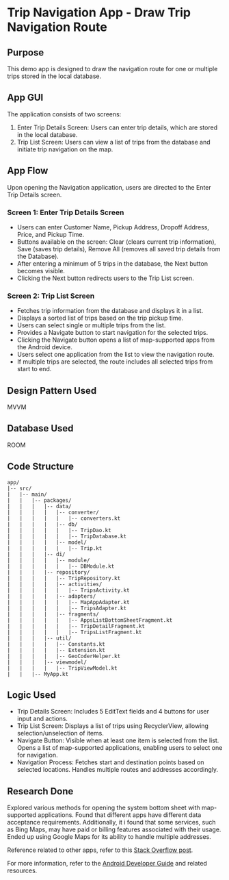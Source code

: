 # Trip Navigation App - Draw Trip Navigation Route

## Purpose
This demo app is designed to draw the navigation route for one or multiple trips stored in the local database.

## App GUI
The application consists of two screens:
1. Enter Trip Details Screen: Users can enter trip details, which are stored in the local database.
2. Trip List Screen: Users can view a list of trips from the database and initiate trip navigation on the map.

## App Flow
Upon opening the Navigation application, users are directed to the Enter Trip Details screen.

### Screen 1: Enter Trip Details Screen
- Users can enter Customer Name, Pickup Address, Dropoff Address, Price, and Pickup Time.
- Buttons available on the screen: Clear (clears current trip information), Save (saves trip details), Remove All (removes all saved trip details from the Database).
- After entering a minimum of 5 trips in the database, the Next button becomes visible.
- Clicking the Next button redirects users to the Trip List screen.

### Screen 2: Trip List Screen
- Fetches trip information from the database and displays it in a list.
- Displays a sorted list of trips based on the trip pickup time.
- Users can select single or multiple trips from the list.
- Provides a Navigate button to start navigation for the selected trips.
- Clicking the Navigate button opens a list of map-supported apps from the Android device.
- Users select one application from the list to view the navigation route.
- If multiple trips are selected, the route includes all selected trips from start to end.

## Design Pattern Used
MVVM

## Database Used
ROOM

## Code Structure
```
app/
|-- src/
|   |-- main/
|   |   |-- packages/
|   |   |   |-- data/
|   |   |   |   |-- converter/
|   |   |   |   |   |-- converters.kt
|   |   |   |   |-- db/
|   |   |   |   |   |-- TripDao.kt
|   |   |   |   |   |-- TripDatabase.kt
|   |   |   |   |-- model/
|   |   |   |   |   |-- Trip.kt
|   |   |   |-- di/
|   |   |   |   |-- module/
|   |   |   |   |   |-- DBModule.kt
|   |   |   |-- repository/
|   |   |   |   |-- TripRepository.kt
|   |   |   |   |-- activities/
|   |   |   |   |   |-- TripsActivity.kt
|   |   |   |   |-- adapters/
|   |   |   |   |   |-- MapAppAdapter.kt
|   |   |   |   |   |-- TripsAdapter.kt
|   |   |   |   |-- fragments/
|   |   |   |   |   |-- AppsListBottomSheetFragment.kt
|   |   |   |   |   |-- TripDetailFragment.kt
|   |   |   |   |   |-- TripsListFragment.kt
|   |   |   |-- util/
|   |   |   |   |-- Constants.kt
|   |   |   |   |-- Extension.kt
|   |   |   |   |-- GeoCoderHelper.kt
|   |   |   |-- viewmodel/
|   |   |   |   |-- TripViewModel.kt
|   |   |-- MyApp.kt
```

## Logic Used
- Trip Details Screen: Includes 5 EditText fields and 4 buttons for user input and actions.
- Trip List Screen: Displays a list of trips using RecyclerView, allowing selection/unselection of items.
- Navigate Button: Visible when at least one item is selected from the list. Opens a list of map-supported applications, enabling users to select one for navigation.
- Navigation Process: Fetches start and destination points based on selected locations. Handles multiple routes and addresses accordingly.

## Research Done
Explored various methods for opening the system bottom sheet with map-supported applications. Found that different apps have different data acceptance requirements. Additionally, it i found that some services, such as Bing Maps, may have paid or billing features associated with their usage. Ended up using Google Maps for its ability to handle multiple addresses.

Reference related to other apps, refer to this [Stack Overflow post](https://stackoverflow.com/a/25294696/7609347).

For more information, refer to the [Android Developer Guide](https://developer.android.com/guide/components/intents-common.html#ViewMap) and related resources.
